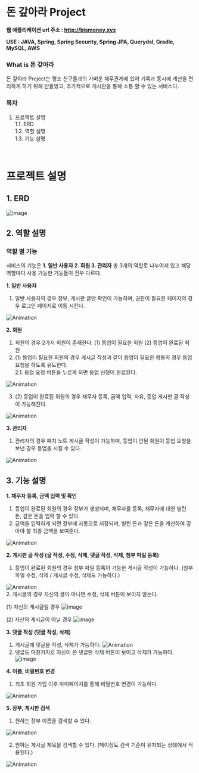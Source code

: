 # 돈 갚아라 Project
**웹 애플리케이션 url 주소 : <http://bismoney.xyz>**  
  
**USE : JAVA, Spring, Spring Security, Spring JPA, Querydsl, Gradle, MySQL, AWS**
&nbsp;
### What is 돈 갚아라
돈 갚아라 Project는 평소 친구들과의 가벼운 채무관계에 있어 기록과 동시에 계산을 편리하게 하기 위해 만들었고, 추가적으로 게시판을 통해 소통 할 수 있는 서비스다.

### 목차
1. 프로젝트 설명  
  1.1. ERD  
  1.2. 역할 설명  
  1.3. 기능 설명
   

&nbsp;
# 프로젝트 설명

## 1. ERD
![image](https://github.com/baikinsoo/isbill/assets/48581772/04f4f813-e130-4f14-bb4f-5dff6681beed)

## 2. 역할 설명
  
### 역할 별 기능
서비스의 기능은 **1. 일반 사용자 2. 회원 3. 관리자** 총 3개의 역할로 나누어져 있고 해당 역할마다 사용 가능한 기능들이 전부 다르다.  
  
**1. 일반 사용자**  
1. 일반 사용자의 경우 장부, 게시판 글만 확인이 가능하며, 권한이 필요한 페이지의 경우 로그인 페이지로 이동 시킨다.
   
![Animation](https://github.com/baikinsoo/isbill/assets/48581772/1efd1c8d-85b6-4815-8510-221ae4d981c6)

**2. 회원**  
1. 회원의 경우 2가지 회원이 존재한다. (1) 등업이 필요한 회원 (2) 등업이 완료된 회원  
2. (1) 등업이 필요한 회원의 경우 게시글 작성과 같이 등업이 필요한 행동의 경우 등업 요청을 하도록 유도한다.  
 2.1. 등업 요청 버튼을 누르게 되면 등업 신청이 완료된다.

![Animation](https://github.com/baikinsoo/isbill/assets/48581772/058fad51-7968-444d-91d1-c92ddf64c37e)

3. (2) 등업이 완료된 회원의 경우 채무자 등록, 금액 입력, 자유, 등업 게시판 글 작성이 가능해진다.

![Animation](https://github.com/baikinsoo/isbill/assets/48581772/699fe173-69a4-41ca-af09-4a7106c48004)

**3. 관리자**
1. 관리자의 경우 패치 노트 게시글 작성이 가능하며, 등업이 안된 회원이 등업 요청을 보낸 경우 등업을 시킬 수 있다.

![Animation](https://github.com/baikinsoo/isbill/assets/48581772/54e1c9cd-ba3f-4368-bfce-515943239f3b)

## 3. 기능 설명  

**1. 채무자 등록, 금액 입력 및 확인**
1. 등업이 완료된 회원의 경우 장부가 생성되며, 채무자를 등록, 채무자에 대한 빌린 돈, 갚은 돈을 입력 할 수 있다.
2. 금액을 입력하게 되면 장부에 자동으로 저장되며, 빌린 돈과 갚은 돈을 계산하여 갚아야 할 최종 금액을 보여준다.
     
![Animation](https://github.com/baikinsoo/isbill/assets/48581772/8029d244-c333-4ba3-80a2-9a0b6f348ebf)

**2. 게시판 글 작성 (글 작성, 수정, 삭제, 댓글 작성, 삭제, 첨부 파일 등록)**
1. 등업이 완료된 회원의 경우 첨부 파일 등록이 가능한 게시글 작성이 가능하다. (첨부파일 수정, 삭제 / 게시글 수정, 삭제도 가능하다.)
   
![Animation](https://github.com/baikinsoo/isbill/assets/48581772/3dc19530-3129-4ac2-b4c1-13d079d976b9)  
2. 게시글의 경우 자신의 글이 아니면 수정, 삭제 버튼이 보이지 않는다.  
  
  (1) 자신의 게시글일 경우
  ![image](https://github.com/baikinsoo/isbill/assets/48581772/2b87b9fd-249b-4ba4-8fe4-c7decfb433da)

  (2) 자신의 게시글이 아닐 경우
  ![image](https://github.com/baikinsoo/isbill/assets/48581772/e14e29d9-3ef6-47d0-8082-2cafa9efc24d)

**3. 댓글 작성 (댓글 작성, 삭제)**
1. 게시글에 댓글을 작성, 삭제가 가능하다.
   ![Animation](https://github.com/baikinsoo/isbill/assets/48581772/14fdefe0-a700-4c6c-a2a5-6486b953bde8)
2. 댓글도 마찬가지로 자신이 쓴 댓글만 삭제 버튼이 보이고 삭제가 가능하다.
   ![image](https://github.com/baikinsoo/isbill/assets/48581772/7afff8c4-30b5-46ff-85fa-f638f46d8d46)

**4. 이름, 비밀번호 변경**
1. 최초 회원 가입 이후 마이페이지를 통해 비밀번호 변경이 가능하다.
   
![Animation](https://github.com/baikinsoo/isbill/assets/48581772/f1f61a68-9552-44b7-8630-947e01f64bce)

**5. 장부, 게시판 검색**
1. 원하는 장부 이름을 검색할 수 있다.
   
![Animation](https://github.com/baikinsoo/isbill/assets/48581772/b57e988a-370b-4a6a-ae51-35a191afeb2f)  

2. 원하는 게시글 제목을 검색할 수 있다. (페이징도 검색 기준이 유지되는 상태에서 적용된다.)

![Animation](https://github.com/baikinsoo/isbill/assets/48581772/39effbe0-943a-4c4b-9b0d-47acd309fa39)
